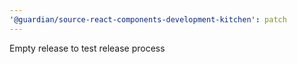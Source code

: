 ```yaml
---
'@guardian/source-react-components-development-kitchen': patch
---
```


Empty release to test release process
